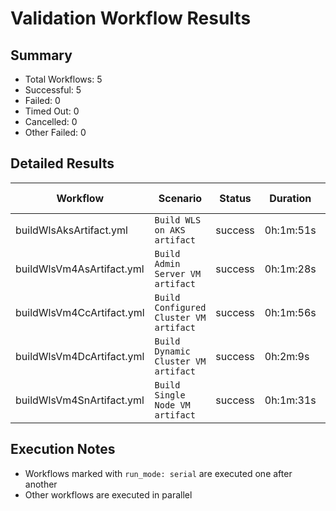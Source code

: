 # Validation Workflow Results

## Summary
- Total Workflows: 5
- Successful: 5
- Failed: 0
- Timed Out: 0
- Cancelled: 0
- Other Failed: 0

## Detailed Results

| Workflow | Scenario | Status | Duration | Run URL |
|----------|----------|---------|-----------|----------|
| buildWlsAksArtifact.yml | `Build WLS on AKS artifact` | success | 0h:1m:51s | [View Run](https://github.com/azure-javaee/weblogic-azure/actions/runs/17170374123) |
| buildWlsVm4AsArtifact.yml | `Build Admin Server VM artifact` | success | 0h:1m:28s | [View Run](https://github.com/azure-javaee/weblogic-azure/actions/runs/17170374879) |
| buildWlsVm4CcArtifact.yml | `Build Configured Cluster VM artifact` | success | 0h:1m:56s | [View Run](https://github.com/azure-javaee/weblogic-azure/actions/runs/17170375813) |
| buildWlsVm4DcArtifact.yml | `Build Dynamic Cluster VM artifact` | success | 0h:2m:9s | [View Run](https://github.com/azure-javaee/weblogic-azure/actions/runs/17170377005) |
| buildWlsVm4SnArtifact.yml | `Build Single Node VM artifact` | success | 0h:1m:31s | [View Run](https://github.com/azure-javaee/weblogic-azure/actions/runs/17170378317) |


## Execution Notes
- Workflows marked with `run_mode: serial` are executed one after another
- Other workflows are executed in parallel
